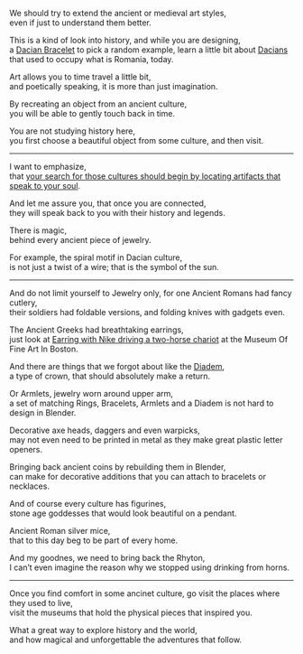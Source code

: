 We should try to extend the ancient or medieval art styles,\
even if just to understand them better.

This is a kind of look into history, and while you are designing,\
a [Dacian Bracelet](https://en.wikipedia.org/wiki/Dacian_bracelets) to pick a random example, learn a little bit about [Dacians](https://en.wikipedia.org/wiki/Dacians) that used to occupy what is Romania, today.

Art allows you to time travel a little bit,\
and poetically speaking, it is more than just imagination.

By recreating an object from an ancient culture,\
you will be able to gently touch back in time.

You are not studying history here,\
you first choose a beautiful object from some culture, and then visit.

---

I want to emphasize,\
that [your search for those cultures should begin by locating artifacts that speak to your soul](https://www.popular.pics/reddit/subreddits/posts?r=artefactporn).

And let me assure you, that once you are connected,\
they will speak back to you with their history and legends.

There is magic,\
behind every ancient piece of jewelry.

For example, the spiral motif in Dacian culture,\
is not just a twist of a wire; that is the symbol of the sun.

---

And do not limit yourself to Jewelry only, for one Ancient Romans had fancy cutlery,\
their soldiers had foldable versions, and folding knives with gadgets even.

The Ancient Greeks had breathtaking earrings,\
just look at [Earring with Nike driving a two-horse chariot](https://collections.mfa.org/objects/155707) at the Museum Of Fine Art In Boston.

And there are things that we forgot about like the [Diadem](https://en.wikipedia.org/wiki/Diadem),\
a type of crown, that should absolutely make a return.

Or Armlets, jewelry worn around upper arm,\
a set of matching Rings, Bracelets, Armlets and a Diadem is not hard to design in Blender.

Decorative axe heads, daggers and even warpicks,\
may not even need to be printed in metal as they make great plastic letter openers.

Bringing back ancient coins by rebuilding them in Blender,\
can make for decorative additions that you can attach to bracelets or necklaces.

And of course every culture has figurines,\
stone age goddesses that would look beautiful on a pendant.

Ancient Roman silver mice,\
that to this day beg to be part of every home.

And my goodnes, we need to bring back the Rhyton,\
I can’t even imagine the reason why we stopped using drinking from horns.

---

Once you find comfort in some ancinet culture, go visit the places where they used to live,\
visit the museums that hold the physical pieces that inspired you.

What a great way to explore history and the world,\
and how magical and unforgettable the adventures that follow.
